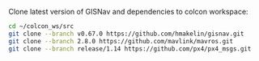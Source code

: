 Clone latest version of GISNav and dependencies to colcon workspace:

```bash
cd ~/colcon_ws/src
git clone --branch v0.67.0 https://github.com/hmakelin/gisnav.git
git clone --branch 2.8.0 https://github.com/mavlink/mavros.git
git clone --branch release/1.14 https://github.com/px4/px4_msgs.git
```
